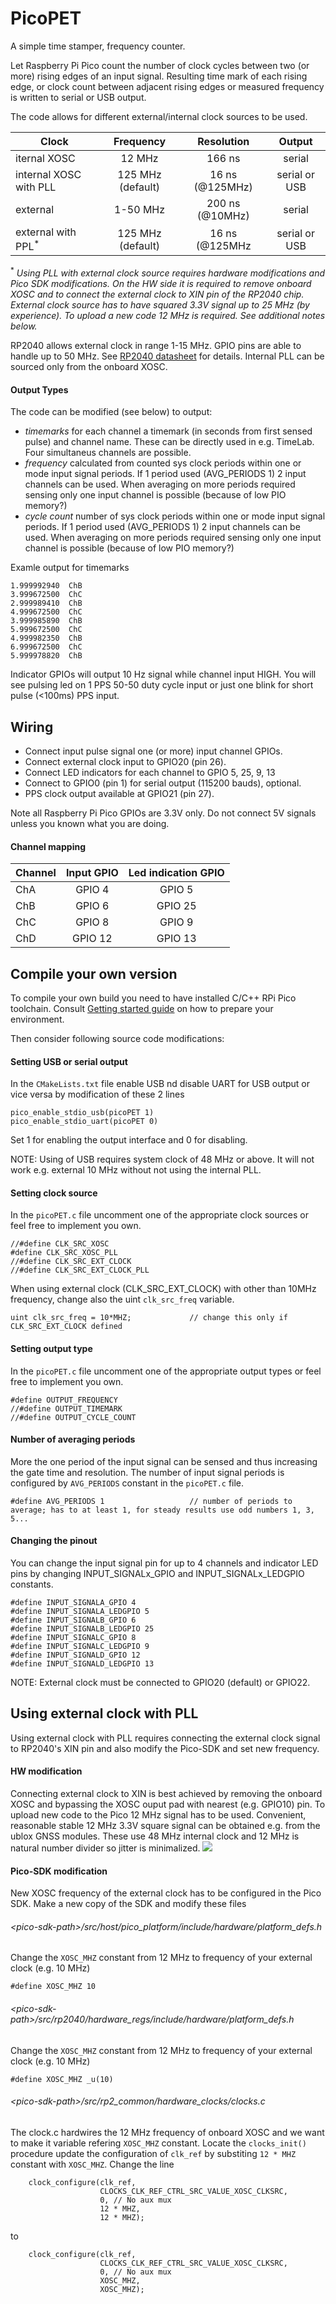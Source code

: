 # PicoPET
A simple time stamper, frequency counter.

Let Raspberry Pi Pico count the number of clock cycles between two (or more) rising edges of an input signal. 
Resulting time mark of each rising edge, or clock count between adjacent rising edges or measured frequency is written to serial or USB output.

The code allows for different external/internal clock sources to be used. 

| Clock | Frequency | Resolution | Output |
| ----- | :-------: | :--------: | :----: |
| iternal XOSC | 12 MHz | 166 ns | serial |
| internal XOSC with PLL | 125 MHz (default) | 16 ns (@125MHz) | serial or USB |
| external | 1-50 MHz | 200 ns (@10MHz) | serial |
| external with PPL<sup>*</sup> | 125 MHz (default) | 16 ns (@125MHz| serial or USB |

<sup>*</sup> _Using PLL with external clock source requires hardware modifications and Pico SDK modifications. On the HW side it is required to remove onboard XOSC and to connect the external clock to XIN pin of the RP2040 chip. External clock source has to have squared 3.3V signal up to 25 MHz (by experience). To upload a new code 12 MHz is required. See additional notes below._

RP2040 allows external clock in range 1-15 MHz. GPIO pins are able to handle up to 50 MHz. See [RP2040 datasheet](https://datasheets.raspberrypi.org/rp2040/rp2040-datasheet.pdf) for details.
Internal PLL can be sourced only from the onboard XOSC.

#### Output Types

The code can be modified (see below) to output:

- *timemarks* for each channel a timemark (in seconds from first sensed pulse) and channel name. These can be directly used in e.g. TimeLab. Four simultaneus channels are possible.
- *frequency* calculated from counted sys clock periods within one or mode input signal periods. If 1 period used (AVG_PERIODS 1) 2 input channels can be used. When averaging on more periods required sensing only one input channel is possible (because of low PIO memory?)
- *cycle count* number of sys clock periods within one or mode input signal periods. If 1 period used (AVG_PERIODS 1) 2 input channels can be used. When averaging on more periods required sensing only one input channel is possible (because of low PIO memory?)

Examle output for timemarks
```
1.999992940	 ChB
3.999672500	 ChC
2.999989410	 ChB
4.999672500	 ChC
3.999985890	 ChB
5.999672500	 ChC
4.999982350	 ChB
6.999672500	 ChC
5.999978820	 ChB
```

Indicator GPIOs will output 10 Hz signal while channel input HIGH. You will see pulsing led on 1 PPS 50-50 duty cycle input or just one blink for short pulse (<100ms) PPS input.

## Wiring

- Connect input pulse signal one (or more) input channel GPIOs.
- Connect external clock input to GPIO20 (pin 26).
- Connect LED indicators for each channel to GPIO 5, 25, 9, 13
- Connect to GPIO0 (pin 1) for serial output (115200 bauds), optional.
- PPS clock output available at GPIO21 (pin 27).

Note all Raspberry Pi Pico GPIOs are 3.3V only. Do not connect 5V signals unless you known what you are doing.

#### Channel mapping

| Channel | Input GPIO | Led indication GPIO |
| ------- | :--------: | :-----------------: |
| ChA     | GPIO 4     | GPIO 5              |
| ChB     | GPIO 6     | GPIO 25             |
| ChC     | GPIO 8     | GPIO 9              |
| ChD     | GPIO 12    | GPIO 13             |

## Compile your own version
To compile your own build you need to have installed C/C++ RPi Pico toolchain. Consult [Getting started guide](https://datasheets.raspberrypi.org/pico/getting-started-with-pico.pdf) on how to prepare your environment.

Then consider following source code modifications:

#### Setting USB or serial output
In the `CMakeLists.txt` file enable USB nd disable UART for USB output or vice versa by modification of these 2 lines

```
pico_enable_stdio_usb(picoPET 1)
pico_enable_stdio_uart(picoPET 0)
```
Set 1 for enabling the output interface and 0 for disabling.

NOTE: Using of USB requires system clock of 48 MHz or above. It will not work e.g. external 10 MHz without not using the internal PLL.

#### Setting clock source
In the `picoPET.c` file uncomment one of the appropriate clock sources or feel free to implement you own.

```
//#define CLK_SRC_XOSC
#define CLK_SRC_XOSC_PLL
//#define CLK_SRC_EXT_CLOCK
//#define CLK_SRC_EXT_CLOCK_PLL
```

When using external clock (CLK_SRC_EXT_CLOCK) with other than 10MHz frequency, change also the uint `clk_src_freq` variable.
```
uint clk_src_freq = 10*MHZ;             // change this only if CLK_SRC_EXT_CLOCK defined
```

#### Setting output type
In the `picoPET.c` file uncomment one of the appropriate output types or feel free to implement you own.
```
#define OUTPUT_FREQUENCY
//#define OUTPUT_TIMEMARK
//#define OUTPUT_CYCLE_COUNT
```

#### Number of averaging periods
More the one period of the input signal can be sensed and thus increasing the gate time and resolution. The number of input signal periods is configured by `AVG_PERIODS` constant in the `picoPET.c` file.

```
#define AVG_PERIODS 1                   // number of periods to average; has to at least 1, for steady results use odd numbers 1, 3, 5...
```


#### Changing the pinout
You can change the input signal pin for up to 4 channels and indicator LED pins by changing INPUT_SIGNALx_GPIO and INPUT_SIGNALx_LEDGPIO constants.

```
#define INPUT_SIGNALA_GPIO 4
#define INPUT_SIGNALA_LEDGPIO 5
#define INPUT_SIGNALB_GPIO 6
#define INPUT_SIGNALB_LEDGPIO 25
#define INPUT_SIGNALC_GPIO 8
#define INPUT_SIGNALC_LEDGPIO 9
#define INPUT_SIGNALD_GPIO 12
#define INPUT_SIGNALD_LEDGPIO 13
```

NOTE: External clock must be connected to GPIO20 (default) or GPIO22.



## Using external clock with PLL
Using external clock with PLL requires connecting the external clock signal to RP2040's XIN pin and also modify the Pico-SDK and set new frequency.

#### HW modification
Connecting external clock to XIN is best achieved by removing the onboard XOSC and bypassing the XOSC ouput pad with nearest (e.g. GPIO10) pin.
To upload new code to the Pico 12 MHz signal has to be used. 
Convenient, reasonable stable 12 MHz 3.3V square signal can be obtained e.g. from the ublox GNSS modules. These use 48 MHz internal clock and 12 MHz is natural number divider so jitter is minimalized.
![](IMG_6690.jpg)

#### Pico-SDK modification
New XOSC frequency of the external clock has to be configured in the Pico SDK. Make a new copy of the SDK and modify these files

###### \<pico-sdk-path\>/src/host/pico_platform/include/hardware/platform_defs.h
Change the `XOSC_MHZ` constant from 12 MHz to frequency of your external clock (e.g. 10 MHz)
```
#define XOSC_MHZ 10
```

###### \<pico-sdk-path\>/src/rp2040/hardware_regs/include/hardware/platform_defs.h
Change the `XOSC_MHZ` constant from 12 MHz to frequency of your external clock (e.g. 10 MHz)
```
#define XOSC_MHZ _u(10)
```

###### \<pico-sdk-path\>/src/rp2_common/hardware_clocks/clocks.c
The clock.c hardwires the 12 MHz frequency of onboard XOSC and we want to make it variable refering `XOSC_MHZ` constant. 
Locate the `clocks_init()` procedure update the configuration of `clk_ref` by substiting `12 * MHZ` constant with `XOSC_MHZ`. Change the line
```
    clock_configure(clk_ref,
                    CLOCKS_CLK_REF_CTRL_SRC_VALUE_XOSC_CLKSRC,
                    0, // No aux mux
                    12 * MHZ,
                    12 * MHZ);
```
to 
```
    clock_configure(clk_ref,
                    CLOCKS_CLK_REF_CTRL_SRC_VALUE_XOSC_CLKSRC,
                    0, // No aux mux
                    XOSC_MHZ,
                    XOSC_MHZ);
```
